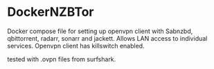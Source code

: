 # DockerNZBTor

Docker compose file for setting up openvpn client with Sabnzbd, qbittorrent, radarr, sonarr and jackett. Allows LAN access to individual services. 
Openvpn client has killswitch enabled. 

tested with .ovpn files from surfshark.
